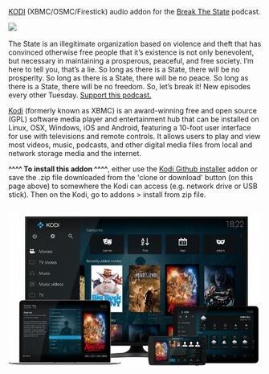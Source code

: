 <a href="https://kodi.tv">KODI<a> (XBMC/OSMC/Firestick) audio addon for the <a href="https://linktr.ee/BreakTheState">Break The State</a> podcast.<br>

<img src="https://d3t3ozftmdmh3i.cloudfront.net/production/podcast_uploaded_nologo/8421098/8421098-1598578953603-fdfb17f7fdd4e.jpg"><br>

The State is an illegitimate organization based on violence and theft that has convinced otherwise free people that it’s existence is not only benevolent, but necessary in maintaining a prosperous, peaceful, and free society. I’m here to tell you, that’s a lie. So long as there is a State, there will be no prosperity. So long as there is a State, there will be no peace. So long as there is a State, there will be no freedom. So, let’s break it! New episodes every other Tuesday. <a href="https://anchor.fm/breakthestate/support">Support this podcast.</a><br>

<a href="https://www.kodi.tv">Kodi</a> (formerly known as XBMC) is an award-winning free and open source (GPL) software media player and entertainment hub that can be installed on Linux, OSX, Windows, iOS and Android, featuring a 10-foot user interface for use with televisions and remote controls. It allows users to play and view most videos, music, podcasts, and other digital media files from local and network storage media and the internet.<br>

<b>^^^^ To install this addon ^^^^</b>, either use the <a href="https://www.tvaddons.co/github-browser-kodi/">Kodi Github installer</a> addon or save the .zip file downloaded from the 'clone or download' button (on this page above) to somewhere the Kodi can access (e.g. network drive or USB stick). Then on the Kodi, go to addons > install from zip file.<br>

<br><a href="https://www.kodi.tv"><img src="https://github.com/leopheard/Audio-Podcasts/blob/master/resources/media/about--devices.jpg?raw=true">
